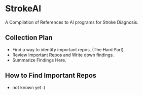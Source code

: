 # StrokeAI
A Compilation of References to AI programs for Stroke Diagnosis.

## Collection Plan
- Find a way to identify important repos. (The Hard Part)
- Review Important Repos and Write down findings.
- Summarize Findings Here.

## How to Find Important Repos
- not known yet :)
